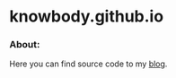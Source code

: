 knowbody.github.io
===

### About:
Here you can find source code to my [blog](http://blog.zatorski.co).
